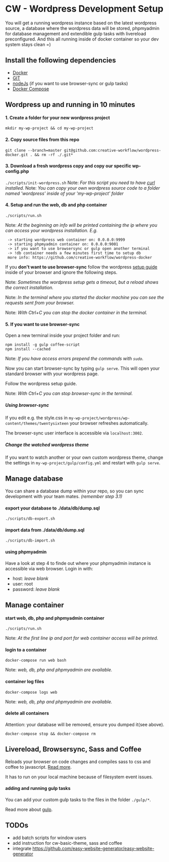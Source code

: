 # CW - Wordpress Development Setup
You will get a running wordpress instance based on the latest wordpress source, a database where the wordpress data will be stored, phpmyadmin for database management and extendible gulp tasks with livereload preconfigured. And this all running inside of docker container so your dev system stays clean =)

## Install the following dependencies
  * [Docker](https://docs.docker.com/engine/installation)
  * [GIT](https://git-scm.com/book/en/v2/Getting-Started-Installing-Git)
  * [nodeJs](https://nodejs.org) (if you want to use browser-sync or gulp tasks)
  * [Docker Compose](https://docs.docker.com/compose/install/)

## Wordpress up and running in 10 minutes

#### 1. Create a folder for your new wordpress project
`mkdir my-wp-project && cd my-wp-project`


#### 2. Copy source files from this repo
`git clone --branch=master git@github.com:creative-workflow/wordpress-docker.git . && rm -rf ./.git*`


#### 3. Download a fresh wordpress copy and copy our specific wp-config.php
`./scripts/init-wordpress.sh`
Note: *For this script you need to have [curl](https://curl.haxx.se/) installed.*
Note: *You can copy your own wordpress source code to a folder named 'wordpress' inside of your 'my-wp-project' folder*

#### 4. Setup and run the web, db and php container
`./scripts/run.sh`

Note: *At the beginning an info will be printed containing the ip where you can access your wordpress installation. E.g.*

```
 -> starting wordpress web container on: 0.0.0.0:9999
 -> starting phpmyadmin container on: 0.0.0.0:9001
 -> if you want to use browsersync or gulp open another terminal
 -> !db container needs a few minutes first time to setup db
 more info: https://github.com/creative-workflow/wordpress-docker
```

If you **don't want to use browser-sync** follow the wordpress [setup guide](https://codex.wordpress.org/Installing_WordPress#Step_5:_Run_the_Install_Script) inside of your browser and ignore the following steps.

Note: *Sometimes the wordpress setup gets a timeout, but a reload shows the correct installation.*

Note: *In the terminal where you started the docker machine you can see the requests sent from your browser.*

Note: *With Ctrl+C you can stop the docker container in the terminal.*


#### 5. If you want to use browser-sync
Open a new terminal inside your project folder and run:

```
npm install -g gulp coffee-script
npm install --cached
```

Note: *If you have access errors prepend the commands with `sudo`.*

Now you can start browser-sync by typing `gulp serve`. This will open your standard browser with your wordpress page.

Follow the wordpress setup guide.

Note: *With Ctrl+C you can stop browser-sync in the terminal.*

##### Using browser-sync

If you edit e.g. the style.css in `my-wp-project/wordpress/wp-content/themes/twentysixteen` your browser refreshes automatically.

The browser-sync user interface is accessible via `localhost:3002`.

##### Change the watched wordpress theme

If you want to watch another or your own custom wordpress theme, change the settings in `my-wp-project/gulp/config.yml` and restart with `gulp serve`.


## Manage database
You can share a database dump within your repo, so you can sync development with your team mates. *(remember step 3.1)*
#### export your database to ./data/db/dump.sql
`./scripts/db-export.sh`

#### import data from ./data/db/dump.sql
`./scripts/db-import.sh`

#### using phpmyadmin
Have a look at step 4 to finde out where your phpmyadmin instance is accessible via web browser. Login in with:
  * host: *leave blank*
  * user: root
  * password: *leave blank*

## Manage container
#### start web, db, php and phpmyadmin container
`./scripts/run.sh`

Note: *At the first line ip and port for web container access will be printed.*

#### login to a container
`docker-compose run web bash`

Note: *web, db, php and phpmyadmin are available.*

#### container log files
`docker-compose logs web`

Note: *web, db, php and phpmyadmin are available.*



#### delete all containers
Attention: your database will be removed, ensure you dumped it(see above).

`docker-compose stop && docker-compose rm`


## Livereload, Browsersync, Sass and Coffee
Reloads your browser on code changes and compiles sass to css and coffee to javascript. [Read more](https://www.browsersync.io/).

It has to run on your local machine because of filesystem event issues.

#### adding and running gulp tasks
You can add your custom gulp tasks to the files in the folder `./gulp/*`.

Read more about [gulp](https://github.com/gulpjs/gulp/blob/master/docs/API.md).


## TODOs
  * add batch scripts for window users
  * add instruction for cw-basic-theme, sass and coffee
  * integrate https://github.com/easy-website-generator/easy-website-generator
